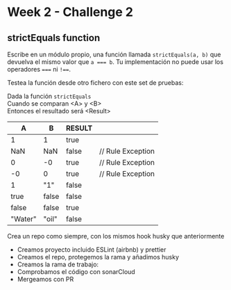 # Week 2 - Challenge 2

## strictEquals function

Escribe en un módulo propio, una función llamada `strictEquals(a, b)` que devuelva el mismo valor que `a === b`. Tu implementación no puede usar los operadores `===` ni `!==`.

Testea la función desde otro fichero con este set de pruebas:

Dada la función `strictEquals`  
Cuando se comparan \<A\> y \<B\>  
Entonces el resultado será \<Result\>

| A       | B     | RESULT |                   |
| ------- | ----- | ------ | ----------------- |
| 1       | 1     | true   |                   |
| NaN     | NaN   | false  | // Rule Exception |
| 0       | -0    | true   | // Rule Exception |
| -0      | 0     | true   | // Rule Exception |
| 1       | "1"   | false  |                   |
| true    | false | false  |                   |
| false   | false | true   |                   |
| "Water" | "oil" | false  |

Crea un repo como siempre, con los mismos hook husky que anteriormente

- Creamos proyecto incluido ESLint (airbnb) y prettier
- Creamos el repo, protegemos la rama y añadimos husky
- Creamos la rama de trabajo:
- Comprobamos el código con sonarCloud
- Mergeamos con PR
